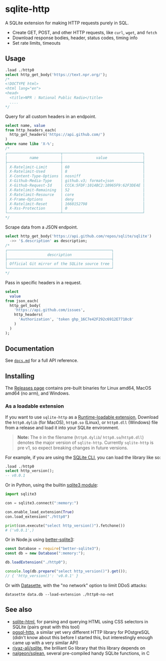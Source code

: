 # sqlite-http

A SQLite extension for making HTTP requests purely in SQL.

- Create GET, POST, and other HTTP requests, like `curl`, `wget`, and `fetch`
- Download response bodies, header, status codes, timing info
- Set rate limits, timeouts

## Usage

```sql
.load ./http0
select http_get_body('https://text.npr.org/');
/*
<!DOCTYPE html>
<html lang="en">
<head>
  <title>NPR : National Public Radio</title>
  ....
*/
```

Query for all custom headers in an endpoint.

```sql
select name, value
from http_headers_each(
  http_get_headers('https://api.github.com/')
)
where name like 'X-%';
/*
┌────────────────────────┬────────────────────────────────────┐
│          name          │               value                │
├────────────────────────┼────────────────────────────────────┤
│ X-Ratelimit-Limit      │ 60                                 │
│ X-Ratelimit-Used       │ 8                                  │
│ X-Content-Type-Options │ nosniff                            │
│ X-Github-Media-Type    │ github.v3; format=json             │
│ X-Github-Request-Id    │ CCCA:5FDF:1014BC2:10965F9:62F3DE4E │
│ X-Ratelimit-Remaining  │ 52                                 │
│ X-Ratelimit-Resource   │ core                               │
│ X-Frame-Options        │ deny                               │
│ X-Ratelimit-Reset      │ 1660152798                         │
│ X-Xss-Protection       │ 0                                  │
└────────────────────────┴────────────────────────────────────┘
*/
```

Scrape data from a JSON endpoint.

```sql
select http_get_body('https://api.github.com/repos/sqlite/sqlite')
  ->> '$.description' as description;
/*
┌───────────────────────────────────────────────┐
│                  description                  │
├───────────────────────────────────────────────┤
│ Official Git mirror of the SQLite source tree │
└───────────────────────────────────────────────┘
*/
```

Pass in specific headers in a request.

```sql
select
  value
from json_each(
  http_get_body(
    'https://api.github.com/issues',
    http_headers(
      'Authorization', 'token ghp_16C7e42F292c6912E7710c8'
    )
  )
);

```

## Documentation

See [`docs.md`](./docs.md) for a full API reference.

## Installing

The [Releases page](https://github.com/asg017/sqlite-http/releases) contains pre-built binaries for Linux amd64, MacOS amd64 (no arm), and Windows.

### As a loadable extension

If you want to use `sqlite-http` as a [Runtime-loadable extension](https://www.sqlite.org/loadext.html), Download the `http0.dylib` (for MacOS), `http0.so` (Linux), or `http0.dll` (Windows) file from a release and load it into your SQLite environment.

> **Note:**
> The `0` in the filename (`http0.dylib`/ `http0.so`/`http0.dll`) denotes the major version of `sqlite-http`. Currently `sqlite-http` is pre v1, so expect breaking changes in future versions.

For example, if you are using the [SQLite CLI](https://www.sqlite.org/cli.html), you can load the library like so:

```sql
.load ./http0
select http_version();
-- v0.0.1
```

Or in Python, using the builtin [sqlite3 module](https://docs.python.org/3/library/sqlite3.html):

```python
import sqlite3

con = sqlite3.connect(":memory:")

con.enable_load_extension(True)
con.load_extension("./http0")

print(con.execute("select http_version()").fetchone())
# ('v0.0.1',)
```

Or in Node.js using [better-sqlite3](https://github.com/WiseLibs/better-sqlite3):

```javascript
const Database = require("better-sqlite3");
const db = new Database(":memory:");

db.loadExtension("./http0");

console.log(db.prepare("select http_version()").get());
// { 'http_version()': 'v0.0.1' }
```

Or with [Datasette](https://datasette.io/), with the "no network" option to limit DDoS attacks:

```
datasette data.db --load-extension ./http0-no-net
```

## See also

- [sqlite-html](https://github.com/asg017/sqlite-html), for parsing and querying HTML using CSS selectors in SQLite (pairs great with this tool)
- [pgsql-http](https://github.com/pramsey/pgsql-http), a similar yet very different HTTP library for POstgreSQL (didn't know about this before I started this, but interestingly enough came up with a very similar API)
- [riyaz-ali/sqlite](https://github.com/riyaz-ali/sqlite), the brilliant Go library that this library depends on
- [nalgeon/sqlean](https://github.com/nalgeon/sqlean), several pre-compiled handy SQLite functions, in C
